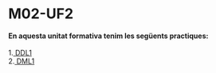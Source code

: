 # M02-UF2
**En aquesta unitat formativa tenim les següents practiques:** <br><br>
1.<a href="https://minhaskamal.github.io/DownGit/#/home?url=https://github.com/Guiu-PJ/Portfoli/tree/main/Portfoli/Moduls/M02-Bases_de_Dades/uf2/Practiques/DDL1"> DDL1</a><br>
2.<a href="https://minhaskamal.github.io/DownGit/#/home?url=https://github.com/Guiu-PJ/Portfoli/tree/main/Portfoli/Moduls/M02-Bases_de_Dades/uf2/Practiques/DML1"> DML1</a><br>
